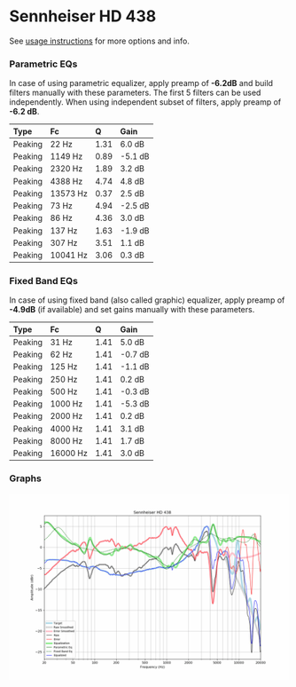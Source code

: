 # Sennheiser HD 438
See [usage instructions](https://github.com/jaakkopasanen/AutoEq#usage) for more options and info.

### Parametric EQs
In case of using parametric equalizer, apply preamp of **-6.2dB** and build filters manually
with these parameters. The first 5 filters can be used independently.
When using independent subset of filters, apply preamp of **-6.2 dB**.

| Type    | Fc       |    Q | Gain    |
|:--------|:---------|:-----|:--------|
| Peaking | 22 Hz    | 1.31 | 6.0 dB  |
| Peaking | 1149 Hz  | 0.89 | -5.1 dB |
| Peaking | 2320 Hz  | 1.89 | 3.2 dB  |
| Peaking | 4388 Hz  | 4.74 | 4.8 dB  |
| Peaking | 13573 Hz | 0.37 | 2.5 dB  |
| Peaking | 73 Hz    | 4.94 | -2.5 dB |
| Peaking | 86 Hz    | 4.36 | 3.0 dB  |
| Peaking | 137 Hz   | 1.63 | -1.9 dB |
| Peaking | 307 Hz   | 3.51 | 1.1 dB  |
| Peaking | 10041 Hz | 3.06 | 0.3 dB  |

### Fixed Band EQs
In case of using fixed band (also called graphic) equalizer, apply preamp of **-4.9dB**
(if available) and set gains manually with these parameters.

| Type    | Fc       |    Q | Gain    |
|:--------|:---------|:-----|:--------|
| Peaking | 31 Hz    | 1.41 | 5.0 dB  |
| Peaking | 62 Hz    | 1.41 | -0.7 dB |
| Peaking | 125 Hz   | 1.41 | -1.1 dB |
| Peaking | 250 Hz   | 1.41 | 0.2 dB  |
| Peaking | 500 Hz   | 1.41 | -0.3 dB |
| Peaking | 1000 Hz  | 1.41 | -5.3 dB |
| Peaking | 2000 Hz  | 1.41 | 0.2 dB  |
| Peaking | 4000 Hz  | 1.41 | 3.1 dB  |
| Peaking | 8000 Hz  | 1.41 | 1.7 dB  |
| Peaking | 16000 Hz | 1.41 | 3.0 dB  |

### Graphs
![](./Sennheiser%20HD%20438.png)